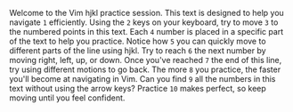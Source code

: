 <!--
Author: ChatGPT
Description: This is some sample text generated by ChatGPT to help you practice Vim motions, remember:
           k: up
    h: left       l: right
           j: down
Objective: Move through the text, try to put your cursor on all numbers in order and
    go back in order WITHOUT using the arrow keys.
-->

Welcome to the Vim hjkl practice session. This text is designed to help you navigate `1` efficiently.
Using the `2` keys on your keyboard, try to move `3` to the numbered points in this text.
Each `4` number is placed in a specific part of the text to help you practice.
Notice how `5` you can quickly move to different parts of the line using hjkl.
Try to reach `6` the next number by moving right, left, up, or down.
Once you've reached `7` the end of this line, try using different motions to go back.
The more `8` you practice, the faster you'll become at navigating in Vim.
Can you find `9` all the numbers in this text without using the arrow keys?
Practice `10` makes perfect, so keep moving until you feel confident.
